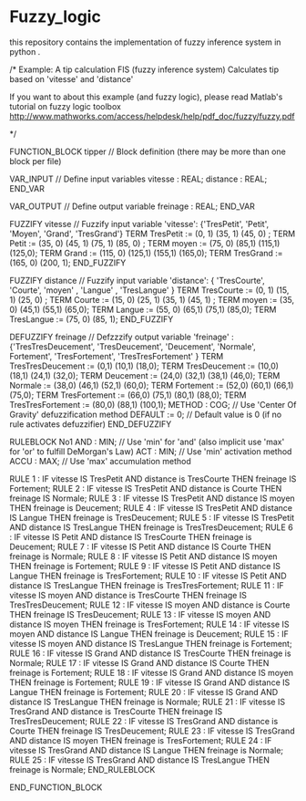 # Fuzzy_logic
this repository contains the implementation of fuzzy inference system in python . 


/*
Example: A tip calculation FIS (fuzzy inference system)
Calculates tip based on 'vitesse' and 'distance'

If you want to about this example (and fuzzy logic), please
read Matlab's tutorial on fuzzy logic toolbox
http://www.mathworks.com/access/helpdesk/help/pdf_doc/fuzzy/fuzzy.pdf

*/

FUNCTION_BLOCK tipper // Block definition (there may be more than one block per file)

VAR_INPUT // Define input variables
vitesse : REAL;
distance : REAL;
END_VAR

VAR_OUTPUT // Define output variable
freinage : REAL;
END_VAR

FUZZIFY vitesse // Fuzzify input variable 'vitesse': {'TresPetit', 'Petit', 'Moyen', 'Grand', 'TresGrand'}
TERM TresPetit := (0, 1) (35, 1) (45, 0) ;
TERM Petit := (35, 0) (45, 1) (75, 1) (85, 0) ;
TERM moyen := (75, 0) (85,1) (115,1) (125,0);
TERM Grand := (115, 0) (125,1) (155,1) (165,0);
TERM TresGrand := (165, 0) (200, 1);
END_FUZZIFY

FUZZIFY distance // Fuzzify input variable 'distance': { 'TresCourte', 'Courte', 'moyen' , 'Langue' , 'TresLangue' }
TERM TresCourte := (0, 1) (15, 1) (25, 0) ;
TERM Courte := (15, 0) (25, 1) (35, 1) (45, 1) ;
TERM moyen := (35, 0) (45,1) (55,1) (65,0);
TERM Langue := (55, 0) (65,1) (75,1) (85,0);
TERM TresLangue := (75, 0) (85, 1);
END_FUZZIFY

DEFUZZIFY freinage // Defzzzify output variable 'freinage' : {'TresTresDeucement', 'TresDeucement', 'Deucement', 'Normale', Fortement', 'TresFortement', 'TresTresFortement' }
TERM TresTresDeucement := (0,1) (10,1) (18,0);
TERM TresDeucement := (10,0) (18,1) (24,1) (32,0);
TERM Deucement := (24,0) (32,1) (38,1) (46,0);
TERM Normale := (38,0) (46,1) (52,1) (60,0);
TERM Fortement := (52,0) (60,1) (66,1) (75,0);
TERM TresFortement := (66,0) (75,1) (80,1) (88,0);
TERM TresTresFortement := (80,0) (88,1) (100,1);
METHOD : COG; // Use 'Center Of Gravity' defuzzification method
DEFAULT := 0; // Default value is 0 (if no rule activates defuzzifier)
END_DEFUZZIFY

RULEBLOCK No1
AND : MIN; // Use 'min' for 'and' (also implicit use 'max' for 'or' to fulfill DeMorgan's Law)
ACT : MIN; // Use 'min' activation method
ACCU : MAX; // Use 'max' accumulation method

RULE 1 : IF vitesse IS TresPetit AND distance is TresCourte THEN freinage IS Fortement;
RULE 2 : IF vitesse IS TresPetit AND distance is Courte THEN freinage IS Normale;
RULE 3 : IF vitesse IS TresPetit AND distance IS moyen THEN freinage is Deucement;
RULE 4 : IF vitesse IS TresPetit AND distance IS Langue THEN freinage is TresDeucement;
RULE 5 : IF vitesse IS TresPetit AND distance IS TresLangue THEN freinage is TresTresDeucement;
RULE 6 : IF vitesse IS Petit AND distance IS TresCourte THEN freinage is Deucement;
RULE 7 : IF vitesse IS Petit AND distance IS Courte THEN freinage is Normale;
RULE 8 : IF vitesse IS Petit AND distance IS moyen THEN freinage is Fortement;
RULE 9 : IF vitesse IS Petit AND distance IS Langue THEN freinage is TresFortement;
RULE 10 : IF vitesse IS Petit AND distance IS TresLangue THEN freinage is TresTresFortement;
RULE 11 : IF vitesse IS moyen AND distance is TresCourte THEN freinage IS TresTresDeucement;
RULE 12 : IF vitesse IS moyen AND distance is Courte THEN freinage IS TresDeucement;
RULE 13 : IF vitesse IS moyen AND distance IS moyen THEN freinage is TresFortement;
RULE 14 : IF vitesse IS moyen AND distance IS Langue THEN freinage is Deucement;
RULE 15 : IF vitesse IS moyen AND distance IS TresLangue THEN freinage is Fortement;
RULE 16 : IF vitesse IS Grand AND distance IS TresCourte THEN freinage is Normale;
RULE 17 : IF vitesse IS Grand AND distance IS Courte THEN freinage is Fortement;
RULE 18 : IF vitesse IS Grand AND distance IS moyen THEN freinage is Fortement;
RULE 19 : IF vitesse IS Grand AND distance IS Langue THEN freinage is Fortement;
RULE 20 : IF vitesse IS Grand AND distance IS TresLangue THEN freinage is Normale;
RULE 21 : IF vitesse IS TresGrand AND distance is TresCourte THEN freinage IS TresTresDeucement;
RULE 22 : IF vitesse IS TresGrand AND distance is Courte THEN freinage IS TresDeucement;
RULE 23 : IF vitesse IS TresGrand AND distance IS moyen THEN freinage is TresFortement;
RULE 24 : IF vitesse IS TresGrand AND distance IS Langue THEN freinage is Normale;
RULE 25 : IF vitesse IS TresGrand AND distance IS TresLangue THEN freinage is Normale;
END_RULEBLOCK

END_FUNCTION_BLOCK
